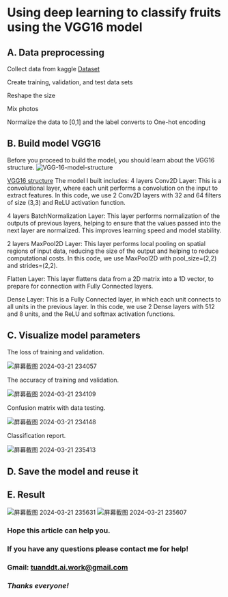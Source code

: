 # Using deep learning to classify fruits using the VGG16 model

## A. Data preprocessing
Collect data from kaggle [Dataset](https://www.kaggle.com/datasets/karimabdulnabi/fruit-classification10-class)

Create training, validation, and test data sets

Reshape the size

Mix photos

Normalize the data to [0,1] and the label converts to One-hot encoding

## B. Build model VGG16
Before you proceed to build the model, you should learn about the VGG16 structure.
![VGG-16-model-structure](https://github.com/FPT-ThaiTuan/Using-deep-learning-to-classify-fruits-using-the-VGG16-model/assets/105273233/591f9348-984f-4cf4-9142-2dec24801559)

[VGG16 structure](https://www.researchgate.net/figure/VGG-16-model-Illustration-of-using-the-VGG-16-for-transfer-learning-The-convolution_fig2_334992074)
The model I built includes:
4 layers Conv2D Layer: This is a convolutional layer, where each unit performs a convolution on the input to extract features. In this code, we use 2 Conv2D layers with 32 and 64 filters of size (3,3) and ReLU activation function.

4 layers BatchNormalization Layer: This layer performs normalization of the outputs of previous layers, helping to ensure that the values passed into the next layer are normalized. This improves learning speed and model stability.

2 layers MaxPool2D Layer: This layer performs local pooling on spatial regions of input data, reducing the size of the output and helping to reduce computational costs. In this code, we use MaxPool2D with pool_size=(2,2) and strides=(2,2).

Flatten Layer: This layer flattens data from a 2D matrix into a 1D vector, to prepare for connection with Fully Connected layers.

Dense Layer: This is a Fully Connected layer, in which each unit connects to all units in the previous layer. In this code, we use 2 Dense layers with 512 and 8 units, and the ReLU and softmax activation functions.

## C. Visualize model parameters
The loss of training and validation.

![屏幕截图 2024-03-21 234057](https://github.com/FPT-ThaiTuan/Using-deep-learning-to-classify-fruits-using-the-VGG16-model/assets/105273233/948f7fae-0de6-4ae5-a68d-7ef8c6679d7d)

The accuracy of training and validation.

![屏幕截图 2024-03-21 234109](https://github.com/FPT-ThaiTuan/Using-deep-learning-to-classify-fruits-using-the-VGG16-model/assets/105273233/1b87afbf-da75-4eeb-b8e3-cc387116431d)

Confusion matrix with data testing.

![屏幕截图 2024-03-21 234148](https://github.com/FPT-ThaiTuan/Using-deep-learning-to-classify-fruits-using-the-VGG16-model/assets/105273233/683b8f9c-0e7e-41c1-85f7-b43ad41bfc49)

Classification report.

![屏幕截图 2024-03-21 235413](https://github.com/FPT-ThaiTuan/Using-deep-learning-to-classify-fruits-using-the-VGG16-model/assets/105273233/8526fe73-1783-4d11-9ba4-11dfd0a1aad5)

## D. Save the model and reuse it

## E. Result
![屏幕截图 2024-03-21 235631](https://github.com/FPT-ThaiTuan/Using-deep-learning-to-classify-fruits-using-the-VGG16-model/assets/105273233/b908d21e-3dec-49fd-9d0b-13844c4c10a6)
![屏幕截图 2024-03-21 235607](https://github.com/FPT-ThaiTuan/Using-deep-learning-to-classify-fruits-using-the-VGG16-model/assets/105273233/f0a6ccfc-9576-4a2a-9168-10e8f3511df8)

### **Hope this article can help you.**
### **If you have any questions please contact me for help!**
### **Gmail: tuanddt.ai.work@gmail.com**

### ***Thanks everyone!***





